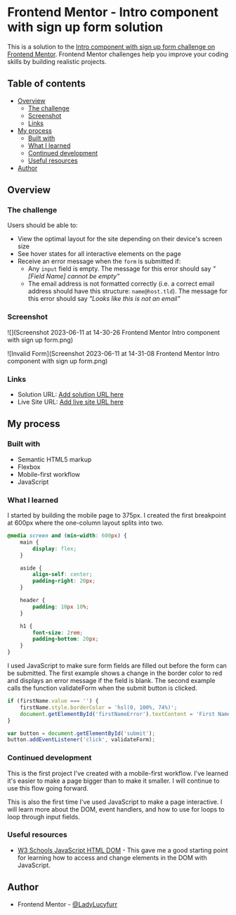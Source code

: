# Frontend Mentor - Intro component with sign up form solution

This is a solution to the [Intro component with sign up form challenge on Frontend Mentor](https://www.frontendmentor.io/challenges/intro-component-with-signup-form-5cf91bd49edda32581d28fd1). Frontend Mentor challenges help you improve your coding skills by building realistic projects. 

## Table of contents

- [Overview](#overview)
  - [The challenge](#the-challenge)
  - [Screenshot](#screenshot)
  - [Links](#links)
- [My process](#my-process)
  - [Built with](#built-with)
  - [What I learned](#what-i-learned)
  - [Continued development](#continued-development)
  - [Useful resources](#useful-resources)
- [Author](#author)

## Overview

### The challenge

Users should be able to:

- View the optimal layout for the site depending on their device's screen size
- See hover states for all interactive elements on the page
- Receive an error message when the `form` is submitted if:
  - Any `input` field is empty. The message for this error should say *"[Field Name] cannot be empty"*
  - The email address is not formatted correctly (i.e. a correct email address should have this structure: `name@host.tld`). The message for this error should say *"Looks like this is not an email"*

### Screenshot

![](Screenshot 2023-06-11 at 14-30-26 Frontend Mentor Intro component with sign up form.png)

![Invalid Form](Screenshot 2023-06-11 at 14-31-08 Frontend Mentor Intro component with sign up form.png)

### Links

- Solution URL: [Add solution URL here](https://your-solution-url.com)
- Live Site URL: [Add live site URL here](https://your-live-site-url.com)

## My process

### Built with

- Semantic HTML5 markup
- Flexbox
- Mobile-first workflow
- JavaScript

### What I learned

I started by building the mobile page to 375px. I created the first breakpoint at 600px where the one-column layout splits into two.

```css
@media screen and (min-width: 600px) {
    main {
        display: flex;
    }

    aside {
        align-self: center;
        padding-right: 20px;
    }

    header {
        padding: 10px 10%;
    }

    h1 {
        font-size: 2rem;
        padding-bottom: 20px;
    }
}
```

I used JavaScript to make sure form fields are filled out before the form can be submitted. The first example shows a change in the border color to red and displays an error message if the field is blank. The second example calls the function validateForm when the submit button is clicked.
```js
if (firstName.value === '') {
    firstName.style.borderColor = 'hsl(0, 100%, 74%)';
    document.getElementById('firstNameError').textContent = 'First Name cannot be empty';
}

var button = document.getElementById('submit');
button.addEventListener('click', validateForm);
```

### Continued development

This is the first project I've created with a mobile-first workflow. I've learned it's easier to make a page bigger than to make it smaller. I will continue to use this flow going forward.

This is also the first time I've used JavaScript to make a page interactive. I will learn more about the DOM, event handlers, and how to use for loops to loop through input fields.

### Useful resources

- [W3 Schools JavaScript HTML DOM](https://www.w3schools.com/js/js_htmldom.asp) - This gave me a good starting point for learning how to access and change elements in the DOM with JavaScript.

## Author

- Frontend Mentor - [@LadyLucyfurr](https://www.frontendmentor.io/profile/LadyLucyfurr)
